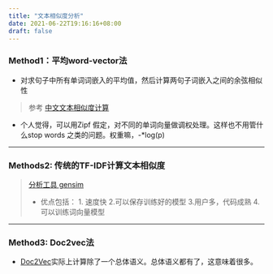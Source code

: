 ```yaml
---
title: "文本相似度分析"
date: 2021-06-22T19:16:16+08:00
draft: false
---
```


### Method1：平均word-vector法
* 对求句子中所有单词词嵌入的平均值，然后计算两句子词嵌入之间的余弦相似性
>参考 [中文文本相似度计算]( https://www.ctolib.com/shibing624-simtext.html "参考链接")
* 个人觉得，可以用Zipf 假定，对不同的单词向量做调权处理。这样也不用管什么stop words 之类的问题。权重嘛，-*log(p)
***
### Methods2: 传统的TF-IDF计算文本相似度
> [分析工具 gensim](https://radimrehurek.com/gensim/index.html "文本相似度分析工具")
> * 优点包括： 1. 速度快 2.可以保存训练好的模型 3.用户多，代码成熟 4.可以训练词向量模型

***
### Method3: Doc2vec法
* [Doc2Vec](https://zhuanlan.zhihu.com/p/136096645 "Doc2Vec")实际上计算除了一个总体语义。总体语义都有了，这意味着很多。

